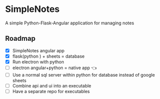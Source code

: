 # SimpleNotes
A simple Python-Flask-Angular application for managing notes

## Roadmap
- [x] SimpleNotes angular app
- [x] flask(python ) + sheets = database
- [x] Run electron with python
- [ ] electron angular+python = native app :point_left:
- [ ] Use a normal sql server within python for database instead of google sheets
- [ ] Combine api and ui into an executable
- [ ] Have a separate repo for executables
